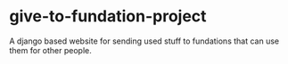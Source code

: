 # give-to-fundation-project
A django based website for sending used stuff to fundations that can use them for other people. 
